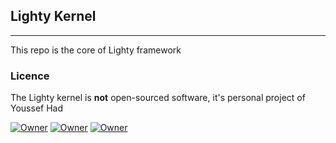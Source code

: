 
## Lighty Kernel

-------

<!-- [![Latest Stable Version](https://poser.pugx.org/lighty/kernel/v/stable)](https://packagist.org/packages/lighty/kernel) [![Total Downloads](https://poser.pugx.org/lighty/kernel/downloads)](https://packagist.org/packages/lighty/kernel) [![Latest Unstable Version](https://poser.pugx.org/lighty/kernel/v/unstable)](https://packagist.org/packages/lighty/kernel) [![License](https://poser.pugx.org/lighty/kernel/license)](https://packagist.org/packages/lighty/kernel) -->

This repo is the core of Lighty framework

### Licence

The Lighty kernel is **not** open-sourced software, it's personal project of Youssef Had

[![Owner](https://img.shields.io/badge/created%20by-Youssef%20Had-blue.svg)](https://gitlab.com/u/youssefhad)
[![Owner](https://img.shields.io/badge/copyright-2014--2016-red.svg)](https://gitlab.com/lighty/framework)
[![Owner](https://img.shields.io/badge/launched-10%2F10%2F2014-ff2f6c.svg)](https://gitlab.com/lighty/framework)
